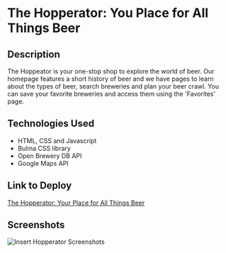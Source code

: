 # The Hopperator: You Place for All Things Beer

## Description

The Hoppeator is your one-stop shop to explore the world of beer. Our homepage features a short history of beer and we have pages to learn about the types of beer, search breweries and plan your beer crawl. You can save your favorite breweries and access them using the 'Favorites' page.

## Technologies Used

* HTML, CSS and Javascript
* Bulma CSS library
* Open Brewery DB API
* Google Maps API

## Link to Deploy

[The Hopperator: Your Place for All Things Beer]()

## Screenshots

![Insert Hopperator Screenshots]()